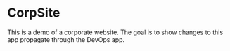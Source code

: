 # CorpSite

This is a demo of a corporate website. The goal is to show changes to this app propagate through the DevOps app.
